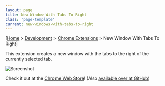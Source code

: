 ```yaml
---
layout: page
title: New Window With Tabs To Right
class: 'page-template'
current: new-windows-with-tabs-to-right
---
```


[[Home](/) > [Development](/dev/) > [Chrome Extensions](/dev/chrome-extensions/) > New Window With Tabs To Right]

This extension creates a new window with the tabs to the right of the currently selected tab.

![Screenshot](https://lh3.googleusercontent.com/sszU5SNboPrweg27IM-rGXa_Sm6BpTXFcTKKdgQNpnZULcgcx66IBEVGhrvkb8LL9HoAJAjS1_I=s640-h400-e365-rw)

Check it out at the [Chrome Web Store](https://chrome.google.com/webstore/detail/new-window-with-tabs-to-r/ldahcfljppchbfgdokomobmfdfplaman)! (Also [available over at GitHub](https://github.com/alias1/chrome-NewWindowWithTabsToRight))
